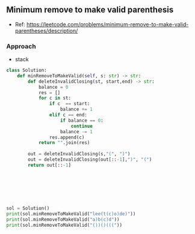 
## Minimum remove to make valid parenthesis
- Ref: https://leetcode.com/problems/minimum-remove-to-make-valid-parentheses/description/


### Approach
- stack

```py
class Solution:
    def minRemoveToMakeValid(self, s: str) -> str:
        def deleteInvalidClosing(st, start,end) -> str:
            balance = 0
            res = []
            for c in st:
                if c  == start:
                    balance += 1
                elif c == end:
                    if balance == 0:
                        continue
                    balance -= 1
                res.append(c)
            return "".join(res)
        
        out = deleteInvalidClosing(s,"(", ")")
        out = deleteInvalidClosing(out[::-1],")", "(")
        return out[::-1]
            
                

                



sol = Solution()
print(sol.minRemoveToMakeValid("lee(t(c)o)de)"))
print(sol.minRemoveToMakeValid("a)b(c)d"))
print(sol.minRemoveToMakeValid("())()((("))
```